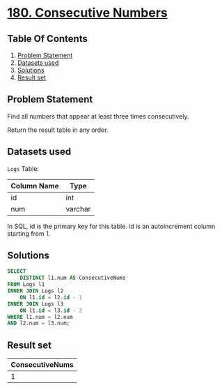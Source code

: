 # [180. Consecutive Numbers](https://leetcode.com/problems/consecutive-numbers/description/)

## Table Of Contents
1. [Problem Statement]()
2. [Datasets used]()
3. [Solutions]()
4. [Result set]()

## Problem Statement

Find all numbers that appear at least three times consecutively.

Return the result table in any order.

## Datasets used

```Logs``` Table:

| Column Name | Type    |
| ----------- | ------- |
| id          | int     |
| num         | varchar |

In SQL, id is the primary key for this table.
id is an autoincrement column starting from 1.

## Solutions

```sql
SELECT 
    DISTINCT l1.num AS ConsecutiveNums 
FROM Logs l1
INNER JOIN Logs l2 
    ON l1.id = l2.id - 1
INNER JOIN Logs l3 
    ON l1.id = l3.id - 2
WHERE l1.num = l2.num
AND l2.num = l3.num;
```

## Result set

| ConsecutiveNums |
| --------------- |
| 1               |